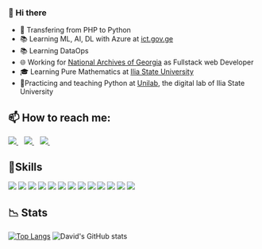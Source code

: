 ### 👋 Hi there 

- 🏫 Transfering from PHP to Python
- 📚 Learning ML, AI, DL with Azure at [ict.gov.ge](https://ict.gov.ge/trainings/designing-and-implementing-a-microsoft-azure-ai-solution/)
- 📚 Learning DataOps
- 🌐 Working for [National Archives of Georgia](https://archive.gov.ge/) as Fullstack web Developer
- 🎓 Learning Pure Mathematics at [Ilia State University](https://iliauni.edu.ge/ge/)
- 🧑Practicing and teaching Python at [Unilab](https://unilab.iliauni.edu.ge/course-python/), the digital lab of Ilia State University

## 📫 How to reach me:  
 
 <a href="https://www.linkedin.com/in/david-chincharashvili/">
    <img src="https://img.shields.io/badge/linkedin-%230077B5.svg?&style=for-the-badge&logo=linkedin&logoColor=white" />
  </a>&nbsp;&nbsp;
  <a href="davidchincharashvili@gmail.com">
    <img src="https://img.shields.io/badge/Gmail-D14836?style=for-the-badge&logo=gmail&logoColor=white" />        
  </a>&nbsp;&nbsp;
  <a href="https://www.facebook.com/davidchincharashvili">
    <img src="https://img.shields.io/badge/Facebook-%230077B5.svg?style=for-the-badge&logo=facebook&logoColor=white" />        
  </a>&nbsp;&nbsp;


## 🧱Skills


<p align='left'>
  <img src="https://img.shields.io/badge/PHP-474a8a?style=for-the-badge&logo=PHP&logoColor=white" />
  <img src="https://img.shields.io/badge/Python-3776AB?style=for-the-badge&logo=python&logoColor=white" />
  <img src="https://img.shields.io/badge/HTML-239120?style=for-the-badge&logo=html5&logoColor=white" />
  <img src="https://img.shields.io/badge/CSS3-1572B6?style=for-the-badge&logo=css3&logoColor=white" />
  <img src="https://img.shields.io/badge/JavaScript-F7DF1E?style=for-the-badge&logo=javascript&logoColor=black" />
  <img src="https://img.shields.io/badge/Flask-000000?style=for-the-badge&logo=flask&logoColor=white" />
  <img src="https://img.shields.io/badge/PostgreSQL-316192?style=for-the-badge&logo=postgresql&logoColor=white" />
  <img src="https://img.shields.io/badge/C-00599C?style=for-the-badge&logo=c&logoColor=white" />
 <img src="https://img.shields.io/badge/Vue.js-35495E?style=for-the-badge&logo=vue.js&logoColor=4FC08D" />
 <img src="https://img.shields.io/badge/Bootstrap-563D7C?style=for-the-badge&logo=bootstrap&logoColor=white" />
 <img src="https://img.shields.io/badge/jQuery-0769AD?style=for-the-badge&logo=jquery&logoColor=white" />
 <img src="https://img.shields.io/badge/MySQL-00000F?style=for-the-badge&logo=mysql&logoColor=white" />
 <img src="https://img.shields.io/badge/SQLite-07405E?style=for-the-badge&logo=sqlite&logoColor=white" />
  
</p>


## 📉 Stats 

[![Top Langs](https://github-readme-stats.vercel.app/api/top-langs/?username=davidunilab&hide=php,css,html,blade)](https://github.com/davidunilab/github-readme-stats)
![David's GitHub stats](https://github-readme-stats.vercel.app/api?username=davidunilab&show_icons=true&theme=radical)


